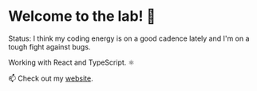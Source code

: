 # Welcome to the lab! 🧪

Status: I think my coding energy is on a good cadence lately and I'm on a tough fight against bugs. 

Working with React and TypeScript. ⚛️

📫 Check out my [website](https://rhaicode.netlify.com).

<!--
**rhaicode/rhaicode** is a ✨ _special_ ✨ repository because its `README.md` (this file) appears on your GitHub profile.

Here are some ideas to get you started:

- 🔭 I’m currently working on ...
- 🌱 I’m currently learning ...
- 👯 I’m looking to collaborate on ...
- 🤔 I’m looking for help with ...
- 💬 Ask me about ...
- 📫 How to reach me: ...
- 😄 Pronouns: ...
- ⚡ Fun fact: ...
-->
